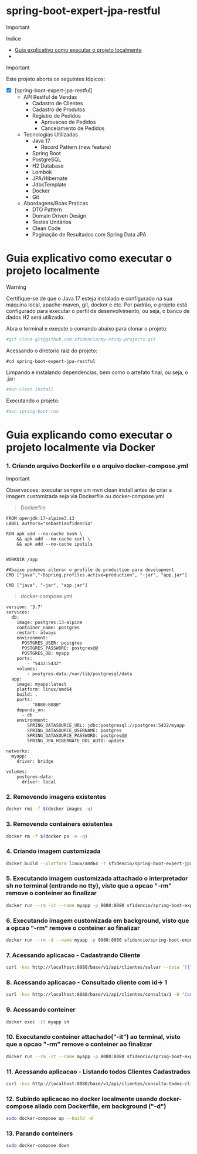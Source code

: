 # spring-boot-expert-jpa-restful

>[!IMPORTANT]
> Indice
- [Guia explicativo como executar o projeto localmente](#guia-explicativo-como-executar-o-projeto-localmente)
- 

>[!IMPORTANT]
> Este projeto aborta os seguintes tópicos:
- [x] [spring-boot-expert-jpa-restful]
    - API Restful de Vendas
        - Cadastro de Clientes
        - Cadastro de Produtos
        - Registro de Pedidos
            - Aprovacao de Pedidos
            - Cancelamento de Pedidos
    - Tecnologias Utilizadas
        - Java 17
            - Record Pattern (new feature)
        - Spring Boot
        - PostgreSQL
        - H2 Database
        - Lombok
        - JPA/Hibernate
        - JdbcTemplate
        - Docker
        - Git
    - Abordagens/Boas Praticas
        - DTO Pattern
        - Domain Driven Design
        - Testes Unitários
        - Clean Code
        - Paginação de Resultados com Spring Data JPA


#   Guia explicativo como executar o projeto localmente 

> [!WARNING]
Certifique-se de que o Java 17 esteja instalado e configurado na sua máquina local, apache-maven, git, docker e etc. Por padrão, o projeto está configurado para executar o perfil de desenvolvimento, ou seja, o banco de dados H2 será utilizado.

Abra o terminal e execute o comando abaixo para clonar o projeto:
```bash
#git clone git@github.com:sfidencio/my-study-projects.git
```
Acessando o diretorio raiz do projeto:
```
#cd spring-boot-expert-jpa-restful
```

Limpando e instalando dependencias, bem como o artefato final, ou seja, o .jar:
```bash
#mvn clean install
```

Executando o projeto:
```bash
#mvn spring-boot:run
```

#   Guia explicando como executar o projeto localmente via Docker

### 1. Criando arquivo Dockerfile e o arquivo docker-compose.yml

> [!IMPORTANT] 
> Observacoes: executar sempre um mvn clean install antes de criar a imagem customizada seja via Dockerfile ou docker-compose.yml


>Dockerfile

```
FROM openjdk:17-alpine3.13
LABEL authors="sebastiaofidencio"

RUN apk add --no-cache bash \
    && apk add --no-cache curl \
    && apk add --no-cache iputils 


WORKDIR /app

#Abaixo podemos alterar o profile de production para development
CMD ["java","-Dspring.profiles.active=production", "-jar", "app.jar"]

CMD ["java", "-jar", "app.jar"]
```

>docker-compose.yml

```
version: '3.7'
services:
  db:
    image: postgres:13-alpine
    container_name: postgres
    restart: always
    environment:
      POSTGRES_USER: postgres
      POSTGRES_PASSWORD: postgres@@
      POSTGRES_DB: myapp
    ports:
        - "5432:5432"
    volumes:
        - postgres-data:/var/lib/postgresql/data
  app:
    image: myapp:latest
    platform: linux/amd64
    build: .
    ports:
        - "8080:8080"
    depends_on:
      - db
    environment:
        SPRING_DATASOURCE_URL: jdbc:postgresql://postgres:5432/myapp
        SPRING_DATASOURCE_USERNAME: postgres
        SPRING_DATASOURCE_PASSWORD: postgres@@
        SPRING_JPA_HIBERNATE_DDL_AUTO: update

networks:
  myapp:
    driver: bridge

volumes:
    postgres-data:
      driver: local
```


### 2. Removendo imagens existentes

```bash
docker rmi -f $(docker images -q)
```

### 3. Removendo containers existentes

```bash
docker rm -f $(docker ps -a -q)
```

### 4. Criando imagem customizada 

```bash
docker build --platform linux/amd64 -t sfidencio/spring-boot-expert-jpa-restful:latest .
```

### 5. Executando imagem customizada attachado o interpretador sh no terminal (entrando no tty), visto que a opcao "-rm" remove o conteiner ao finalizar

```bash
docker run --rm -it --name myapp -p 8080:8080 sfidencio/spring-boot-expert-jpa-restful:latest sh
```

### 6. Executando imagem customizada em background, visto que a opcao "-rm" remove o conteiner ao finalizar

```bash
docker run --rm -d --name myapp -p 8080:8080 sfidencio/spring-boot-expert-jpa-restful:latest
```
### 7. Acessando aplicacao - Cadastrando Cliente

```bash
curl -kvs http://localhost:8080/base/v1/api/clientes/salvar --data '[{"nome":"Fulano","cpf":"41909644099", "email":"fulano@gmail.com" },{"nome":"Ciclano","cpf":"41909644099", "email":"ciclano@gmail.com" }]' -H "Content-Type: application/json"  -X POST
```

### 8. Acessando aplicacao - Consultado cliente com id-> 1

```bash
curl -kvs http://localhost:8080/base/v1/api/clientes/consulta/1 -H "Content-Type: application/json"  -X GET
```

### 9. Acessando conteiner

```bash
docker exec -it myapp sh
```

### 10. Executando conteiner attachado("-it") ao terminal, visto que a opcao "-rm" remove o conteiner ao finalizar

```bash
docker run --rm -it --name myapp -p 8080:8080 sfidencio/spring-boot-expert-jpa-restful:latest
```

### 11. Acessando aplicacao - Listando todos Clientes Cadastrados

```bash
curl -kvs http://localhost:8080/base/v1/api/clientes/consulta-todos-clientes -H "Content-Type: application/json"  -X GET
```

### 12. Subindo aplicacao no docker localmente usando docker-compose aliado com Dockerfile, em background ("-d")

```bash
sudo docker-compose up --build -d
```

### 13. Parando conteiners 

```bash
sudo docker-compose down
```
